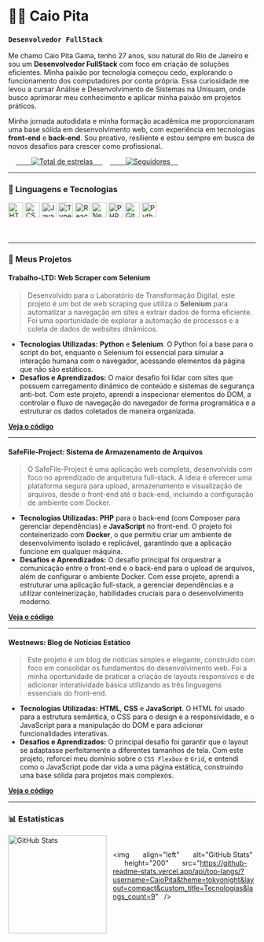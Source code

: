 # 👨‍💻 Caio Pita

### `Desenvolvedor FullStack`

Me chamo Caio Pita Gama, tenho 27 anos, sou natural do Rio de Janeiro e sou um **Desenvolvedor FullStack** com foco em criação de soluções eficientes. Minha paixão por tecnologia começou cedo, explorando o funcionamento dos computadores por conta própria. Essa curiosidade me levou a cursar Análise e Desenvolvimento de Sistemas na Unisuam, onde busco aprimorar meu conhecimento e aplicar minha paixão em projetos práticos.

Minha jornada autodidata e minha formação acadêmica me proporcionaram uma base sólida em desenvolvimento web, com experiência em tecnologias **front-end** e **back-end**. Sou proativo, resiliente e estou sempre em busca de novos desafios para crescer como profissional.

<p align="left">
    <a href="https://github.com/CaioPita?tab=repositories&sort=stargazers">
        <img 
            alt="Total de estrelas" 
            title="Total de estrelas GitHub" 
            src="https://custom-icon-badges.demolab.com/github/stars/CaioPita?color=55960c&style=for-the-badge&labelColor=488207&logo=star&label=estrelas"
        />
    </a>
    <a href="https://github.com/CaioPita?tab=followers">
        <img 
            alt="Seguidores" 
            title="Me siga no GitHub" 
            src="https://custom-icon-badges.demolab.com/github/followers/CaioPita?color=236ad3&labelColor=1155ba&style=for-the-badge&logo=github&label=Seguidores&logoColor=white"
        />
    </a>
</p>

---

### 🤖 Linguagens e Tecnologias

<div align="left">
  <img alt="HTML" title="HTML" width="30px" src="https://cdn.jsdelivr.net/gh/devicons/devicon@latest/icons/html5/html5-original.svg" />
  <img alt="CSS" title="CSS" width="30px" src="https://cdn.jsdelivr.net/gh/devicons/devicon@latest/icons/css3/css3-original.svg" />
  <img alt="JavaScript" title="JavaScript" width="30px" src="https://cdn.jsdelivr.net/gh/devicons/devicon@latest/icons/javascript/javascript-original.svg" />
  <img alt="TypeScript" title="TypeScript" width="30px" src="https://cdn.jsdelivr.net/gh/devicons/devicon@latest/icons/typescript/typescript-original.svg" />
  <img alt="React" title="React" width="30px" src="https://cdn.jsdelivr.net/gh/devicons/devicon@latest/icons/react/react-original.svg" />
  <img alt="Next.js" title="Next.js" width="30px" src="https://cdn.jsdelivr.net/gh/devicons/devicon@latest/icons/nextjs/nextjs-original.svg" />
  <img alt="PHP" title="PHP" width="30px" src="https://cdn.jsdelivr.net/gh/devicons/devicon@latest/icons/php/php-original.svg" />
  <img alt="Git" title="Git" width="30px" src="https://cdn.jsdelivr.net/gh/devicons/devicon@latest/icons/git/git-original.svg" />
  <img alt="Python" title="Python" width="30px" src="https://cdn.jsdelivr.net/gh/devicons/devicon@latest/icons/python/python-original.svg" />
</div>

<br/>
<br/>

---

### **🚀 Meus Projetos**

#### **Trabalho-LTD: Web Scraper com Selenium**

> Desenvolvido para o Laboratório de Transformação Digital, este projeto é um bot de web scraping que utiliza o **Selenium** para automatizar a navegação em sites e extrair dados de forma eficiente. Foi uma oportunidade de explorar a automação de processos e a coleta de dados de websites dinâmicos.

* **Tecnologias Utilizadas:** **Python** e **Selenium**. O Python foi a base para o script do bot, enquanto o Selenium foi essencial para simular a interação humana com o navegador, acessando elementos da página que não são estáticos.
* **Desafios e Aprendizados:** O maior desafio foi lidar com sites que possuem carregamento dinâmico de conteúdo e sistemas de segurança anti-bot. Com este projeto, aprendi a inspecionar elementos do DOM, a controlar o fluxo de navegação do navegador de forma programática e a estruturar os dados coletados de maneira organizada.

**[Veja o código](https://github.com/CaioPita/Trabalho-LTD)**

---

#### **SafeFile-Project: Sistema de Armazenamento de Arquivos**

> O SafeFile-Project é uma aplicação web completa, desenvolvida com foco no aprendizado de arquitetura full-stack. A ideia é oferecer uma plataforma segura para upload, armazenamento e visualização de arquivos, desde o front-end até o back-end, incluindo a configuração de ambiente com Docker.

* **Tecnologias Utilizadas:** **PHP** para o back-end (com Composer para gerenciar dependências) e **JavaScript** no front-end. O projeto foi conteinerizado com **Docker**, o que permitiu criar um ambiente de desenvolvimento isolado e replicável, garantindo que a aplicação funcione em qualquer máquina.
* **Desafios e Aprendizados:** O desafio principal foi orquestrar a comunicação entre o front-end e o back-end para o upload de arquivos, além de configurar o ambiente Docker. Com esse projeto, aprendi a estruturar uma aplicação full-stack, a gerenciar dependências e a utilizar conteinerização, habilidades cruciais para o desenvolvimento moderno.

**[Veja o código](https://github.com/CaioPita/SafeFile-project)**

---

#### **Westnews: Blog de Notícias Estático**

> Este projeto é um blog de notícias simples e elegante, construído com foco em consolidar os fundamentos do desenvolvimento web. Foi a minha oportunidade de praticar a criação de layouts responsivos e de adicionar interatividade básica utilizando as três linguagens essenciais do front-end.

* **Tecnologias Utilizadas:** **HTML**, **CSS** e **JavaScript**. O HTML foi usado para a estrutura semântica, o CSS para o design e a responsividade, e o JavaScript para a manipulação do DOM e para adicionar funcionalidades interativas.
* **Desafios e Aprendizados:** O principal desafio foi garantir que o layout se adaptasse perfeitamente a diferentes tamanhos de tela. Com este projeto, reforcei meu domínio sobre o `CSS Flexbox` e `Grid`, e entendi como o JavaScript pode dar vida a uma página estática, construindo uma base sólida para projetos mais complexos.

**[Veja o código](https://github.com/RSsantosRS/HTML-projetos/tree/main/Westnews)**

---

### 📊 Estatísticas

<p>
  <img 
    align="left" 
    alt="GitHub Stats" 
    height="200" 
    style="padding-right: 10px;" 
    src="https://github-readme-stats.vercel.app/api?username=CaioPita&show_icons=true&theme=tokyonight&include_all_commits=true&locale=pt-br" 
  />

<img 
      align="left" 
      alt="GitHub Stats" 
      height="200" 
      src="https://github-readme-stats.vercel.app/api/top-langs/?username=CaioPita&theme=tokyonight&layout=compact&custom_title=Tecnologias&langs_count=9" 
  />

</p>
